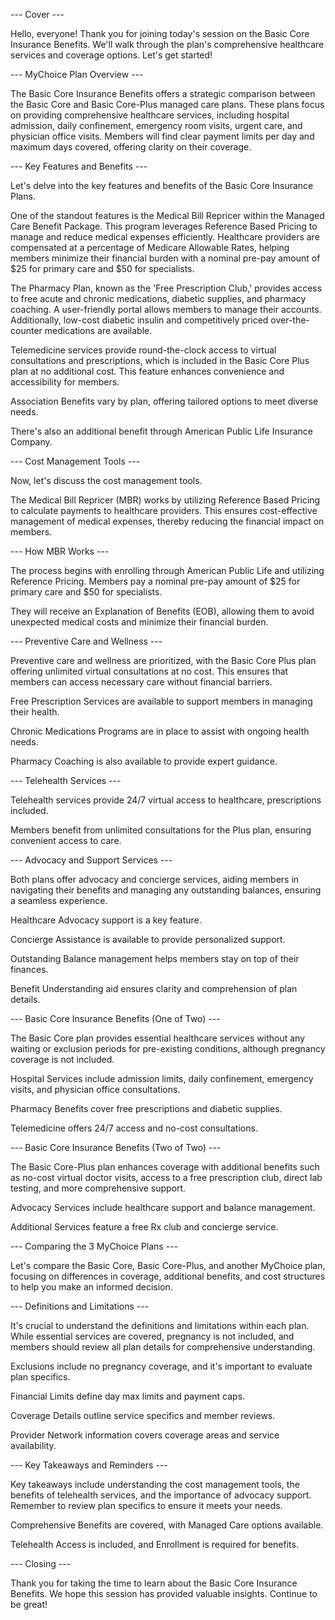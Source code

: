 --- Cover ---

Hello, everyone! Thank you for joining today's session on the Basic Core Insurance Benefits. We'll walk through the plan's comprehensive healthcare services and coverage options. Let's get started!

--- MyChoice Plan Overview ---

The Basic Core Insurance Benefits offers a strategic comparison between the Basic Core and Basic Core-Plus managed care plans. These plans focus on providing comprehensive healthcare services, including hospital admission, daily confinement, emergency room visits, urgent care, and physician office visits. Members will find clear payment limits per day and maximum days covered, offering clarity on their coverage.

--- Key Features and Benefits ---

Let's delve into the key features and benefits of the Basic Core Insurance Plans.

One of the standout features is the Medical Bill Repricer within the Managed Care Benefit Package. This program leverages Reference Based Pricing to manage and reduce medical expenses efficiently. Healthcare providers are compensated at a percentage of Medicare Allowable Rates, helping members minimize their financial burden with a nominal pre-pay amount of $25 for primary care and $50 for specialists.

The Pharmacy Plan, known as the 'Free Prescription Club,' provides access to free acute and chronic medications, diabetic supplies, and pharmacy coaching. A user-friendly portal allows members to manage their accounts. Additionally, low-cost diabetic insulin and competitively priced over-the-counter medications are available.

Telemedicine services provide round-the-clock access to virtual consultations and prescriptions, which is included in the Basic Core Plus plan at no additional cost. This feature enhances convenience and accessibility for members.

Association Benefits vary by plan, offering tailored options to meet diverse needs.

There's also an additional benefit through American Public Life Insurance Company.

--- Cost Management Tools ---

Now, let's discuss the cost management tools.

The Medical Bill Repricer (MBR) works by utilizing Reference Based Pricing to calculate payments to healthcare providers. This ensures cost-effective management of medical expenses, thereby reducing the financial impact on members.

--- How MBR Works ---

The process begins with enrolling through American Public Life and utilizing Reference Pricing. Members pay a nominal pre-pay amount of $25 for primary care and $50 for specialists.

They will receive an Explanation of Benefits (EOB), allowing them to avoid unexpected medical costs and minimize their financial burden.

--- Preventive Care and Wellness ---

Preventive care and wellness are prioritized, with the Basic Core Plus plan offering unlimited virtual consultations at no cost. This ensures that members can access necessary care without financial barriers.

Free Prescription Services are available to support members in managing their health.

Chronic Medications Programs are in place to assist with ongoing health needs.

Pharmacy Coaching is also available to provide expert guidance.

--- Telehealth Services ---

Telehealth services provide 24/7 virtual access to healthcare, prescriptions included.

Members benefit from unlimited consultations for the Plus plan, ensuring convenient access to care.

--- Advocacy and Support Services ---

Both plans offer advocacy and concierge services, aiding members in navigating their benefits and managing any outstanding balances, ensuring a seamless experience.

Healthcare Advocacy support is a key feature.

Concierge Assistance is available to provide personalized support.

Outstanding Balance management helps members stay on top of their finances.

Benefit Understanding aid ensures clarity and comprehension of plan details.

--- Basic Core Insurance Benefits (One of Two) ---

The Basic Core plan provides essential healthcare services without any waiting or exclusion periods for pre-existing conditions, although pregnancy coverage is not included.

Hospital Services include admission limits, daily confinement, emergency visits, and physician office consultations.

Pharmacy Benefits cover free prescriptions and diabetic supplies.

Telemedicine offers 24/7 access and no-cost consultations.

--- Basic Core Insurance Benefits (Two of Two) ---

The Basic Core-Plus plan enhances coverage with additional benefits such as no-cost virtual doctor visits, access to a free prescription club, direct lab testing, and more comprehensive support.

Advocacy Services include healthcare support and balance management.

Additional Services feature a free Rx club and concierge service.

--- Comparing the 3 MyChoice Plans ---

Let's compare the Basic Core, Basic Core-Plus, and another MyChoice plan, focusing on differences in coverage, additional benefits, and cost structures to help you make an informed decision.

--- Definitions and Limitations ---

It's crucial to understand the definitions and limitations within each plan. While essential services are covered, pregnancy is not included, and members should review all plan details for comprehensive understanding.

Exclusions include no pregnancy coverage, and it's important to evaluate plan specifics.

Financial Limits define day max limits and payment caps.

Coverage Details outline service specifics and member reviews.

Provider Network information covers coverage areas and service availability.

--- Key Takeaways and Reminders ---

Key takeaways include understanding the cost management tools, the benefits of telehealth services, and the importance of advocacy support. Remember to review plan specifics to ensure it meets your needs.

Comprehensive Benefits are covered, with Managed Care options available.

Telehealth Access is included, and Enrollment is required for benefits.

--- Closing ---

Thank you for taking the time to learn about the Basic Core Insurance Benefits. We hope this session has provided valuable insights. Continue to be great!
